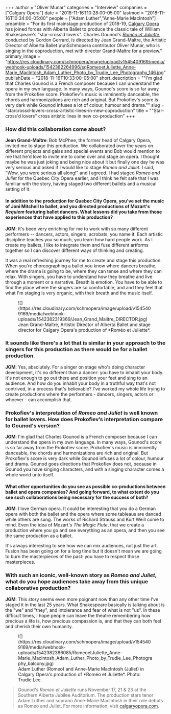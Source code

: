+++
author = "Oliver Munar"
categories = "Interview"
companies = ["Calgary Opera"]
date = "2018-11-16T10:28:00-05:00"
lastmod = "2018-11-16T10:34:00-05:00"
people = ["Adam Luther","Anne-Marie MacIntosh"]
preamble = "For its first mainstage production of 2018-19, [Calgary Opera](/scene/people/calgary-opera/) has joined forces with Alberta Ballet to produce the classic tale of William Shakespeare's \"star-cross'd lovers\". Charles Gounod's [*Roméo et Juliette*](https://www.calgaryopera.com/18-19/romeo-and-juliette), conducted by Gordon Gerrard, is directed by Jean Grand-Maître, the Artistic Director of Alberta Ballet.\n\nSchmopera contributor Oliver Munar, who is singing in the coproduction, met with director Grand-Maître for a preview."
primary_image = "https://res.cloudinary.com/schmopera/image/upload/v1545409169/media/webhook-uploads/1542382264996/sqRomeoetJuliette_Anne-Marie_MacIntosh_Adam_Luther_Photo_by_Trudie_Lee_Photography_146.jpg"
publishDate = "2018-11-16T10:33:00-05:00"
short_description = "&quot;I&#039;m glad that Charles Gounod is a French composer because I can understand the opera in my own language. In many ways, Gounod&#039;s score is so far away from the Prokofiev score. Prokofiev&#039;s music is imminently danceable, the chords and harmonizations are rich and original. But Prokofiev&#039;s score is very dark while Gounod infuses a lot of colour, humour and drama.&quot;"
slug = "starcrossd-lovers-cross-artistic-lines-in-new-coproduction"
title = "&quot;Star-cross&#039;d lovers&quot; cross artistic lines in new co-production"
+++

### How did this collaboration come about?

**Jean Grand-Maître**: Bob McPhee, the former head of Calgary Opera, invited me to stage this production. We collaborated over the years on different projects and galas and special events and Bob would mention to me that he'd love to invite me to come over and stage an opera. I thought maybe he was just joking and being nice about it but finally one day he was very serious and asked if I would like to stage *Romeo and Juliet*. I said, "Wow, you were serious all along!" and I agreed. I had staged *Romeo and Juliet* for the Quebec City Opera earlier, and I think he felt safe that I was familiar with the story, having staged two different ballets and a musical setting of it.

#### In addition to the production for Quebec City Opera, you've set the music of Joni Mitchell to ballet, and you directed productions of Mozart's *Requiem* featuring ballet dancers. What lessons did you take from those experiences that have applied to this production?

**JGM**: It's been very enriching for me to work with so many different performers -- dancers, actors, singers, acrobats, you name it. Each artistic discipline teaches you so much, you learn how hard people work. As I create my ballets, I like to integrate them and fuse different artforms together so I can discover different ways of thinking and creating.

It was a real refreshing journey for me to create and stage this production. When you're choreographing a ballet you know where dancers breathe, where the drama is going to be, where they can tense and where they can relax. With singers, you have to understand how they breathe and live through a moment or a narrative. Breath is emotion. You have to be able to find the place where the singers are so comfortable, and and they feel that what I'm staging is very organic, with their breath and the music itself.

<figure data-type="image">
![](https://res.cloudinary.com/schmopera/image/upload/v1545409169/media/webhook-uploads/1542382319369/Jean_Grand_Maiitre_DIRECTOR.jpg)
<figcaption>Jean Grand-Maître, Artistic Director of Alberta Ballet and stage director for Calgary Opera's production of *Roméo et Juliette*.</figcaption>
</figure>

### It sounds like there's a lot that is similar in your approach to the singers for this production as there would be for a ballet production.

**JGM**: Yes, absolutely. For a singer on stage who's doing character development, it's no different than a dancer: you have to inhabit your body. It's not enough to go out there and position your feet and sing to an audience. And how do you inhabit your body in a truthful way that's not contrived, in a process that's believable? I've worked my whole life trying to create productions where the performers - dancers, singers, actors or whoever - can accomplish that.

### Prokofiev's interpretation of *Romeo and Juliet* is well known for ballet lovers. How does Prokofiev’s interpretation compare to Gounod's version?

**JGM**: I'm glad that Charles Gounod is a French composer because I can understand the opera in my own language. In many ways, Gounod's score is so far away from the Prokofiev score. Prokofiev's music is imminently danceable, the chords and harmonizations are rich and original. But Prokofiev's score is very dark while Gounod infuses a lot of colour, humour and drama. Gounod goes directions that Prokofiev does not, because in Gounod you have singing characters, and with a singing character comes a whole world unto itself.

#### What other opportunities do you see as possible co-productions between ballet and opera companies? And going forward, to what extent do you see such collaborations being necessary for the success of both?

**JGM**: I love German opera. It could be interesting that you do a German opera with both the ballet and the opera where some tableaus are danced while others are sung. The works of Richard Strauss and Kurt Weill come to mind. Even the idea of Mozart's *The Magic Flute*, that we create a production where you go and see everything as an opera, and then you see the same production as a ballet.

It's always interesting to see how we can mix audiences, not just the art. Fusion has been going on for a long time but it doesn't mean we are going to burn the masterpieces of the past: you have to respect those masterpieces.

### With such an iconic, well-known story as *Romeo and Juliet*, what do you hope audiences take away from this unique collaborative production?

**JGM**: This story seems even more poignant now than any other time I've staged it in the last 25 years. What Shakespeare basically is talking about is the "we" and "they", and intolerance and fear of what is not "us". In these difficult times, I hope people can leave the theatre remembering how precious a life is, how precious compassion is, and that they can both feel and cherish their own humanity.

<figure data-type="image">
![](https://res.cloudinary.com/schmopera/image/upload/v1545409169/media/webhook-uploads/1542382386085/RomeoetJuliette_Anne-Marie_MacIntosh_Adam_Luther_Photo_by_Trudie_Lee_Photography_balcony.jpg)
<figcaption>Adam Luther (Romeo) and Anne-Marie MacIntosh (Juliet) in Calgary Opera's production of *Roméo et Juliette*. Photo: Trudie Lee.</figcaption>
</figure>

>Gounod's *Roméo et Juliette* runs November 17, 21 & 23 at the Southern Alberta Jubilee Auditorium. The production stars tenor Adam Luther and soprano Anne-Marie MacIntosh in their role debuts as Romeo and Juliet. For more information, visit [calgaryopera.com](https://www.calgaryopera.com/18-19/romeo-and-juliette).
